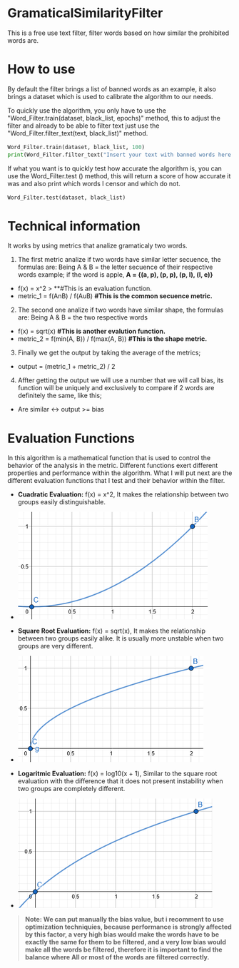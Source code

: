 # GramaticalSimilarityFilter
This is a free use text filter, filter words based on how similar the prohibited words are.

# How to use
By default the filter brings a list of banned words as an example, it also brings a dataset which is used to calibrate the algorithm to our needs.

To quickly use the algorithm, you only have to use the "Word_Filter.train(dataset, black_list, epochs)" method, this to adjust the filter and already to be able to filter text just use the "Word_Filter.filter_text(text, black_list)" method.
```python
Word_Filter.train(dataset, black_list, 100)
print(Word_Filter.filter_text("Insert your text with banned words here.", black_list))
```

If what you want is to quickly test how accurate the algorithm is, you can use the Word_Filter.test () method, this will return a score of how accurate it was and also print which words I censor and which do not.
```python
Word_Filter.test(dataset, black_list)
```

# Technical information
It works by using metrics that analize gramaticaly two words.

1) The first metric analize if two words have similar letter secuence, the formulas are:
Being A & B = the letter secuence of their respective words example;
if the word is apple, **A = {(a, p), (p, p), (p, l), (l, e)}**

* f(x) = x^2 > **#This is an evaluation function.
* metric_1 = f(AnB) / f(AuB) **#This is the common secuence metric.**

2) The second one analize if two words have similar shape, the formulas are:
Being A & B = the two respective words

* f(x) = sqrt(x) **#This is another evalution function.**
* metric_2 = f(min(A, B)) / f(max(A, B)) **#This is the shape metric.**

3) Finally we get the output by taking the average of the metrics;
* output = (metric_1 + metric_2) / 2

4) Affter getting the output we will use a number that we will call bias, its function will be uniquely and exclusively
to compare if 2 words are definitely the same, like this;

* Are similar <-> output >= bias

# Evaluation Functions
In this algorithm is a mathematical function that is used to control the behavior of the analysis in the metric. Different functions exert different properties and performance within the algorithm. What I will put next are the different evaluation functions that I test and their behavior within the filter.

* **Cuadratic Evaluation:** f(x) = x^2, It makes the relationship between two groups easily distinguishable.
* ![alt text](https://github.com/LordFitoi/GramaticalSimilarityFilter/blob/master/GSF_images/cuadratic_evaluation.PNG)

* **Square Root Evaluation:** f(x) = sqrt(x), It makes the relationship between two groups easily alike. It is usually more unstable when two groups are very different.
* ![alt text](https://github.com/LordFitoi/GramaticalSimilarityFilter/blob/master/GSF_images/square_root_evaluation.PNG)

* **Logaritmic Evaluation:** f(x) = log10(x + 1), Similar to the square root evaluation with the difference that it does not present instability when two groups are completely different. 

* ![alt text](https://github.com/LordFitoi/GramaticalSimilarityFilter/blob/master/GSF_images/logaritmic_evaluation.PNG)

> **Note: We can put manually the bias value, but i recomment to use optimization techniquies, because performance is strongly
affected by this factor, a very high bias would make the words have to be exactly the same for them to be filtered, and
a very low bias would make all the words be filtered, therefore it is important to find the balance where All or most
of the words are filtered correctly.**
